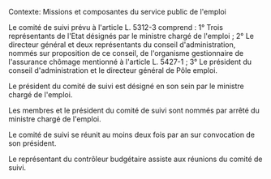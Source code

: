 Contexte: Missions et composantes du service public de l'emploi

Le comité de suivi prévu à l'article L. 5312-3 comprend : 1° Trois représentants de l'Etat désignés par le ministre chargé de l'emploi ; 2° Le directeur général et deux représentants du conseil d'administration, nommés sur proposition de ce conseil, de l'organisme gestionnaire de l'assurance chômage mentionné à l'article L. 5427-1 ; 3° Le président du conseil d'administration et le directeur général de Pôle emploi.

Le président du comité de suivi est désigné en son sein par le ministre chargé de l'emploi.

Les membres et le président du comité de suivi sont nommés par arrêté du ministre chargé de l'emploi.

Le comité de suivi se réunit au moins deux fois par an sur convocation de son président.

Le représentant du contrôleur budgétaire assiste aux réunions du comité de suivi.